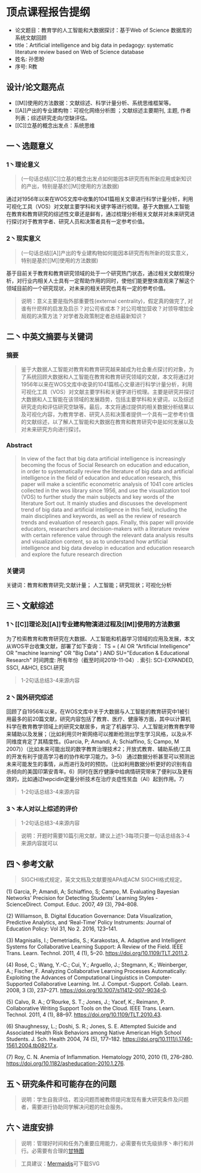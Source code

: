 
# 顶点课程报告提纲

* 论文题目：教育学的人工智能和大数据探讨：基于Web of Science 数据库的系统文献回顾
* title：Artificial intelligence and big data in pedagogy: systematic literature review based on Web of Science database
* 姓名: 孙思盼
* 序号: R教
<!--more-->

## 设计/论文题亮点

* [[M]]使用的方法数据：文献综述、科学计量分析、系统思维框架等。
* [[A]]产出的专业建构物：可视化网络分析图 ；文献综述主要期刊, 主题, 作者列表；综述研究走向/空缺评估。
* [[C]]立基的概念出发点：系统思维


## 一丶选题意义
### 1丶理论意义

> (一句话总结[[C]]立基的概念出发点如何能因本研究而有所新应用或新知识的产出，特别是基於[[M]]使用的方法数据)

通过对1956年以来在WOS文库中收集的1041篇相关文章进行科学计量分析，利用可视化工具（VOS）对文献主要学科和关键字等进行梳理。基于大数据人工智能在教育和教育研究的综述性文章还是鲜有，通过梳理分析相关文献并对未来研究进行探讨对于教育学者、研究人员和决策者具有一定参考价值。


### 2丶现实意义
> (一句话总结[[A]]产出的专业建构物如何能因本研究而有所新的现实意义，特别是基於[[M]]使用的方法数据)

基于目前关于教育和教育研究领域的处于一个研究热门状态，通过相关文献梳理分析，对行业内相关人士具有一定帮助作用的同时，使他们能更整体直观来了解这个领域目前的一个研究现状，对未来的相关研究也具有一定的参考价值。

> 说明：意义主要是指外部重要性(external centrality)，假定真的做完了, 对谁有什麽样的启发及启示？对公司省成本？对公司增加营收？对领导增加全局观的决策方法？对学者及政策制定者总结最新知识？



## 二丶中英文摘要与关键词

### 摘要
> 鉴于大数据人工智能对教育和教育研究越来越成为社会重点探讨的对象，为了系统回顾大数据和人工智能在教育和教育研究领域的文献，本文将通过对1956年以来在WOS文库中收录的1041篇核心文章进行科学计量分析，利用可视化工具（VOS）对文献主要学科和关键字进行梳理。主要是研究并探讨大数据和人工智能在该领域的发展趋势，包括主要学科和关键词，以及综述研究走向和评估研究空缺等。最后，本文将通过提供的相关数据分析结果以及可视化内容，为教育学者、研究人员和决策者提供一个具有一定参考价值的文献综述，以了解人工智能和大数据在教育和教育研究中是如何发展以及对未来研究方向进行探讨。


### Abstract
> In view of the fact that big data artificial intelligence is increasingly becoming the focus of Social Research on education and education, in order to systematically review the literature of big data and artificial intelligence in the field of education and education research, this paper will make a scientific econometric analysis of 1041 core articles collected in the wos library since 1956, and use the visualization tool (VOS) to further study the main subjects and key words of the literature Sort out. It mainly studies and discusses the development trend of big data and artificial intelligence in this field, including the main disciplines and keywords, as well as the review of research trends and evaluation of research gaps. Finally, this paper will provide educators, researchers and decision-makers with a literature review with certain reference value through the relevant data analysis results and visualization content, so as to understand how artificial intelligence and big data develop in education and education research and explore the future research direction

### 关键词

关键词：教育和教育研究;文献计量； 人工智能；研究现状；可视化分析


## 三丶文献综述

### 1丶[[C]]理论及[[A]]专业建构物演进过程及[[M]]使用的方法数据
为了检索教育和教育研究在大数据、人工智能和机器学习领域的应用及发展，本文从WOS平台收集文献，部署了如下查询：
TS = ( AI OR "Artificial Intelligence" OR "machine learning" OR "Big Data" ) AND SU="Education & Educational Research"
时间跨度: 所有年份（截至时间2019-11-04）. 索引: SCI-EXPANDED, SSCI, A&HCI, ESCI.研究

> 1-2句话总结3-4来源内容

### 2丶国外研究综述
回顾了自1956年以来，在WOS文库中关于大数据与人工智能的教育研究中1被引用最多的前20篇文献，研究内容包括了教育、医疗、健康等方面，其中以计算机科学在教育教学领域上的研究文献居多，肯定了机器学习、人工智能对教育教学带来辅助以及发展；（比如利用贝叶斯网络可以推断检测出学生学习风格，以及从不同维度肯定了其精度性。(Garcia, P; Amandi, A; Schiaffino, S; Campo, M 2007)）（比如未来可能出现的数字教育治理技术2；开放式教育、辅助系统/工具的开发有利于提高学习者的协作和学习能力。3–5）
通过数据分析甚至可以预测出未来可能发生的事情，从而进行及时的预防。（比如利用数据分析更好的识别有自杀倾向的美国印第安青年。6）同时在医疗健康中给病情研究带来了便利以及更有效的，比如通过hepcidin定量分析技术在治疗炎症性贫血（AI）起到作用。7）


> 1-2句话总结3-4来源内容

### 3丶本人对以上综述的评价

> 1-2句话总结3-4来源内容

> 说明：开题时需要10篇引用文献，建议上述1-3每项只要一句话总结各3-4来源内容就可以


## 四丶参考文献

>  SIGCHI格式规定，英文文档及文献要按APA或ACM SIGCHI格式规定。

(1) 	Garcia, P; Amandi, A; Schiaffino, S; Campo, M. Evaluating Bayesian Networks’ Precision for Detecting Students’ Learning Styles - ScienceDirect. Comput. Educ. 2007, 49 (3), 794–808.

(2) 	Williamson, B. Digital Education Governance: Data Visualization, Predictive Analytics, and ‘Real-Time’ Policy Instruments: Journal of Education Policy: Vol 31, No 2. 2016, 123–141.

(3) 	Magnisalis, I.; Demetriadis, S.; Karakostas, A. Adaptive and Intelligent Systems for Collaborative Learning Support: A Review of the Field. IEEE Trans. Learn. Technol. 2011, 4 (1), 5–20. https://doi.org/10.1109/TLT.2011.2.

(4) 	Rosé, C.; Wang, Y.-C.; Cui, Y.; Arguello, J.; Stegmann, K.; Weinberger, A.; Fischer, F. Analyzing Collaborative Learning Processes Automatically: Exploiting the Advances of Computational Linguistics in Computer-Supported Collaborative Learning. Int. J. Comput.-Support. Collab. Learn. 2008, 3 (3), 237–271. https://doi.org/10.1007/s11412-007-9034-0.

(5) 	Calvo, R. A.; O’Rourke, S. T.; Jones, J.; Yacef, K.; Reimann, P. Collaborative Writing Support Tools on the Cloud. IEEE Trans. Learn. Technol. 2011, 4 (1), 88–97.
https://doi.org/10.1109/TLT.2010.43.

(6) 	Shaughnessy, L.; Doshi, S. R.; Jones, S. E. Attempted Suicide and Associated Health Risk Behaviors among Native American High School Students. J. Sch. Health 2004, 74 (5), 177–182. https://doi.org/10.1111/j.1746-1561.2004.tb08217.x.

(7) 	Roy, C. N. Anemia of Inflammation. Hematology 2010, 2010 (1), 276–280. https://doi.org/10.1182/asheducation-2010.1.276.






## 五丶研究条件和可能存在的问题
> 说明：学生自我评估，若没问题而被教师提问发现有重大研究条件及问题者，需要进行协助同学解决问题的社会服务。

## 六丶进度安排
> 说明：管理好时间和任务乃重要应用能力，必需要有优先级排序丶串行和并行。必需要有合理的[甘特图](https://www.mindtheproduct.com/tame-your-roadmap/)

> 工具建议：[Mermaidjs](https://mermaidjs.github.io/mermaid-live-editor/)可下载SVG
 
